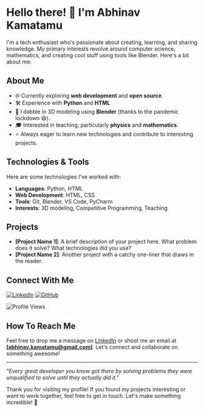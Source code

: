 

<!--
**Abhinav-Kamatamu/Abhinav-Kamatamu** is a ✨ _special_ ✨ repository because its `README.md` (this file) appears on your GitHub profile.

Here are some ideas to get you started:

- 🔭 I’m currently working on ...
- 🌱 I’m currently learning ...
- 👯 I’m looking to collaborate on ...
- 🤔 I’m looking for help with ...
- 💬 Ask me about ...
- 📫 How to reach me: ...
- 😄 Pronouns: ...
- ⚡ Fun fact: ...
-->
# Hello there! 👋 I'm Abhinav Kamatamu

I'm a tech enthusiast who's passionate about creating, learning, and sharing knowledge. My primary interests revolve around computer science, mathematics, and creating cool stuff using tools like Blender. Here's a bit about me:

## About Me
- 🌐 Currently exploring **web development** and **open source**.
- 🛠️ Experience with **Python** and **HTML**
- 🎨 I dabble in 3D modeling using **Blender** (thanks to the pandemic lockdown 😅).
- 🎓 Interested in teaching, particularly **physics** and **mathematics**.
- ⭐ Always eager to learn new technologies and contribute to interesting projects.

## Technologies & Tools

Here are some technologies I've worked with:

- **Languages**: Python, HTML
- **Web Development**: HTML, CSS
- **Tools**: Git, Blender, VS Code, PyCharm
- **Interests**: 3D modeling, Competitive Programming, Teaching

## Projects
- **[Project Name 1]**: A brief description of your project here. What problem does it solve? What technologies did you use?
- **[Project Name 2]**: Another project with a catchy one-liner that draws in the reader.

## Connect With Me

[![LinkedIn](https://img.shields.io/badge/-LinkedIn-blue?style=flat&logo=linkedin&logoColor=white)](https://www.linkedin.com/in/abhinavkamatamu/) [![GitHub](https://img.shields.io/badge/-GitHub-000?style=flat&logo=github&logoColor=white)](https://github.com/Abhinav-Kamatamu)

![Profile Views](https://komarev.com/ghpvc/?username=Abhinav-Kamatamu&color=blue&style=flat-square)

## How To Reach Me

Feel free to drop me a message on [LinkedIn](https://www.linkedin.com/in/abhinavkamatamu/) or shoot me an email at **[abhinav.kamatamu@gmail.com]**. Let's connect and collaborate on something awesome!

---

_"Every great developer you know got there by solving problems they were unqualified to solve until they actually did it."_

Thank you for visiting my profile! If you found my projects interesting or want to work together, feel free to get in touch. Let's make something incredible! 🚀
